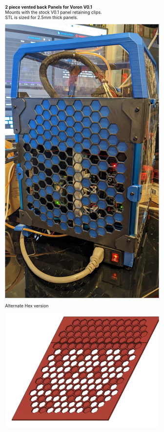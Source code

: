 **2 piece vented back Panels for Voron V0.1**       
Mounts with the stock V0.1 panel retaining clips.      
STL is sized for 2.5mm thick panels.     

![Printed part](./images/PXL_20220621_145343681.jpg)

Alternate Hex version

![Hex edition](./images/Hex_Back%20_Panel%20v9.png)
